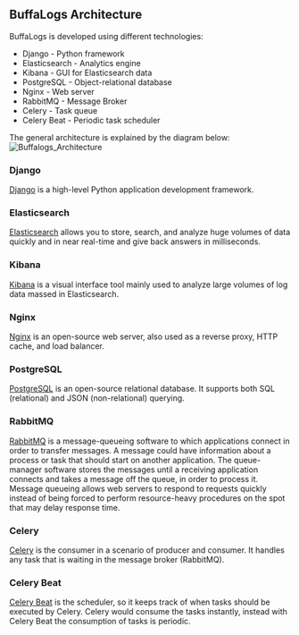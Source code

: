 ## BuffaLogs Architecture
BuffaLogs is developed using different technologies:
*  Django - Python framework
*  Elasticsearch - Analytics engine
*  Kibana - GUI for Elasticsearch data
*  PostgreSQL - Object-relational database
*  Nginx - Web server
*  RabbitMQ - Message Broker
*  Celery - Task queue
*  Celery Beat - Periodic task scheduler

The general architecture is explained by the diagram below:
![Buffalogs_Architecture](https://user-images.githubusercontent.com/33703137/220964092-2188eff6-47e9-495d-9406-c436c2af61ef.jpg)

### Django
[Django](https://www.djangoproject.com/) is a high-level Python application development framework.

### Elasticsearch
[Elasticsearch](https://www.elastic.co/elasticsearch/) allows you to store, search, and analyze huge volumes of data quickly and in near real-time and give back answers in milliseconds.

### Kibana
[Kibana](https://www.elastic.co/kibana/) is a visual interface tool mainly used to analyze large volumes of log data massed in Elasticsearch.

### Nginx 
[Nginx](https://www.nginx.com) is an open-source web server, also used as a reverse proxy, HTTP cache, and load balancer.

### PostgreSQL
[PostgreSQL](https://www.postgresql.org/) is an open-source relational database. It supports both SQL (relational) and JSON (non-relational) querying. 

### RabbitMQ
[RabbitMQ](https://www.rabbitmq.com/) is a message-queueing software to which applications connect in order to transfer messages.
A message could have information about a process or task that should start on another application.
The queue-manager software stores the messages until a receiving application connects and takes a message off the queue, in order to process it.
Message queueing allows web servers to respond to requests quickly instead of being forced to perform resource-heavy procedures on the spot that may delay response time.

### Celery
[Celery](https://docs.celeryq.dev/en/stable/) is the consumer in a scenario of producer and consumer. It handles any task that is waiting in the message broker (RabbitMQ).

### Celery Beat
[Celery Beat](https://docs.celeryq.dev/en/stable/reference/celery.beat.html) is the scheduler, so it keeps track of when tasks should be executed by Celery.
Celery would consume the tasks instantly, instead with Celery Beat the consumption of tasks is periodic. 